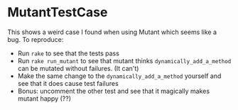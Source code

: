 # MutantTestCase

This shows a weird case I found when using Mutant which seems like a bug. To reproduce:

- Run `rake` to see that the tests pass
- Run `rake run_mutant` to see that mutant thinks `dynamically_add_a_method` can be mutated without failures. (It can't)
- Make the same change to the `dynamically_add_a_method` yourself and see that it does cause test failures
- Bonus: uncomment the other test and see that it magically makes mutant happy (??)

